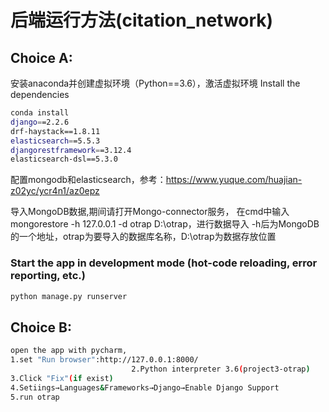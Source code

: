 # 后端运行方法(citation_network)

## Choice A:
安装anaconda并创建虚拟环境（Python==3.6），激活虚拟环境
Install the dependencies
```bash
conda install
django==2.2.6
drf-haystack==1.8.11
elasticsearch==5.5.3
djangorestframework==3.12.4
elasticsearch-dsl==5.3.0
```
配置mongodb和elasticsearch，参考：https://www.yuque.com/huajian-z02yc/ycr4n1/az0epz

导入MongoDB数据,期间请打开Mongo-connector服务，
在cmd中输入mongorestore -h 127.0.0.1 -d otrap D:\otrap，进行数据导入
-h后为MongoDB的一个地址，otrap为要导入的数据库名称，D:\otrap为数据存放位置




### Start the app in development mode (hot-code reloading, error reporting, etc.)
```bash
python manage.py runserver
```
## Choice B: 
```bash
open the app with pycharm,  
1.set "Run browser":http://127.0.0.1:8000/   
                           2.Python interpreter 3.6(project3-otrap)  
3.Click "Fix"(if exist)  
4.Setiings→Languages&Frameworks→Django→Enable Django Support   
5.run otrap
```
